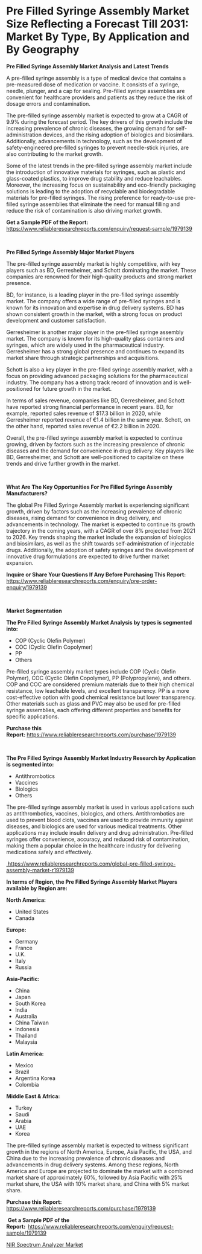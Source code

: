 <p><h1>Pre Filled Syringe Assembly Market Size Reflecting a Forecast Till 2031: Market By Type, By Application and By Geography</h1></p><p><strong>Pre Filled Syringe Assembly Market Analysis and Latest Trends</strong></p>
<p><p>A pre-filled syringe assembly is a type of medical device that contains a pre-measured dose of medication or vaccine. It consists of a syringe, needle, plunger, and a cap for sealing. Pre-filled syringe assemblies are convenient for healthcare providers and patients as they reduce the risk of dosage errors and contamination.</p><p>The pre-filled syringe assembly market is expected to grow at a CAGR of 9.9% during the forecast period. The key drivers of this growth include the increasing prevalence of chronic diseases, the growing demand for self-administration devices, and the rising adoption of biologics and biosimilars. Additionally, advancements in technology, such as the development of safety-engineered pre-filled syringes to prevent needle-stick injuries, are also contributing to the market growth.</p><p>Some of the latest trends in the pre-filled syringe assembly market include the introduction of innovative materials for syringes, such as plastic and glass-coated plastics, to improve drug stability and reduce leachables. Moreover, the increasing focus on sustainability and eco-friendly packaging solutions is leading to the adoption of recyclable and biodegradable materials for pre-filled syringes. The rising preference for ready-to-use pre-filled syringe assemblies that eliminate the need for manual filling and reduce the risk of contamination is also driving market growth.</p></p>
<p><strong>Get a Sample PDF of the Report:&nbsp;</strong> <a href="https://www.reliableresearchreports.com/enquiry/request-sample/1979139">https://www.reliableresearchreports.com/enquiry/request-sample/1979139</a></p>
<p>&nbsp;</p>
<p><strong>Pre Filled Syringe Assembly Major Market Players</strong></p>
<p><p>The pre-filled syringe assembly market is highly competitive, with key players such as BD, Gerresheimer, and Schott dominating the market. These companies are renowned for their high-quality products and strong market presence. </p><p>BD, for instance, is a leading player in the pre-filled syringe assembly market. The company offers a wide range of pre-filled syringes and is known for its innovation and expertise in drug delivery systems. BD has shown consistent growth in the market, with a strong focus on product development and customer satisfaction. </p><p>Gerresheimer is another major player in the pre-filled syringe assembly market. The company is known for its high-quality glass containers and syringes, which are widely used in the pharmaceutical industry. Gerresheimer has a strong global presence and continues to expand its market share through strategic partnerships and acquisitions. </p><p>Schott is also a key player in the pre-filled syringe assembly market, with a focus on providing advanced packaging solutions for the pharmaceutical industry. The company has a strong track record of innovation and is well-positioned for future growth in the market.</p><p>In terms of sales revenue, companies like BD, Gerresheimer, and Schott have reported strong financial performance in recent years. BD, for example, reported sales revenue of $17.3 billion in 2020, while Gerresheimer reported revenue of €1.4 billion in the same year. Schott, on the other hand, reported sales revenue of €2.2 billion in 2020.</p><p>Overall, the pre-filled syringe assembly market is expected to continue growing, driven by factors such as the increasing prevalence of chronic diseases and the demand for convenience in drug delivery. Key players like BD, Gerresheimer, and Schott are well-positioned to capitalize on these trends and drive further growth in the market.</p></p>
<p>&nbsp;</p>
<p><strong>What Are The Key Opportunities For Pre Filled Syringe Assembly Manufacturers?</strong></p>
<p><p>The global Pre Filled Syringe Assembly market is experiencing significant growth, driven by factors such as the increasing prevalence of chronic diseases, rising demand for convenience in drug delivery, and advancements in technology. The market is expected to continue its growth trajectory in the coming years, with a CAGR of over 8% projected from 2021 to 2026. Key trends shaping the market include the expansion of biologics and biosimilars, as well as the shift towards self-administration of injectable drugs. Additionally, the adoption of safety syringes and the development of innovative drug formulations are expected to drive further market expansion.</p></p>
<p><strong>Inquire or Share Your Questions If Any Before Purchasing This Report:</strong> <a href="https://www.reliableresearchreports.com/enquiry/pre-order-enquiry/1979139">https://www.reliableresearchreports.com/enquiry/pre-order-enquiry/1979139</a></p>
<p>&nbsp;</p>
<p><strong>Market Segmentation</strong></p>
<p><strong>The Pre Filled Syringe Assembly Market Analysis by types is segmented into:</strong></p>
<p><ul><li>COP (Cyclic Olefin Polymer)</li><li>COC (Cyclic Olefin Copolymer)</li><li>PP</li><li>Others</li></ul></p>
<p><p>Pre-filled syringe assembly market types include COP (Cyclic Olefin Polymer), COC (Cyclic Olefin Copolymer), PP (Polypropylene), and others. COP and COC are considered premium materials due to their high chemical resistance, low leachable levels, and excellent transparency. PP is a more cost-effective option with good chemical resistance but lower transparency. Other materials such as glass and PVC may also be used for pre-filled syringe assemblies, each offering different properties and benefits for specific applications.</p></p>
<p><strong>Purchase this Report:&nbsp;</strong><a href="https://www.reliableresearchreports.com/purchase/1979139">https://www.reliableresearchreports.com/purchase/1979139</a></p>
<p>&nbsp;</p>
<p><strong>The Pre Filled Syringe Assembly Market Industry Research by Application is segmented into:</strong></p>
<p><ul><li>Antithrombotics</li><li>Vaccines</li><li>Biologics</li><li>Others</li></ul></p>
<p><p>The pre-filled syringe assembly market is used in various applications such as antithrombotics, vaccines, biologics, and others. Antithrombotics are used to prevent blood clots, vaccines are used to provide immunity against diseases, and biologics are used for various medical treatments. Other applications may include insulin delivery and drug administration. Pre-filled syringes offer convenience, accuracy, and reduced risk of contamination, making them a popular choice in the healthcare industry for delivering medications safely and effectively.</p></p>
<p><a href="https://www.reliableresearchreports.com/global-pre-filled-syringe-assembly-market-r1979139">&nbsp;https://www.reliableresearchreports.com/global-pre-filled-syringe-assembly-market-r1979139</a></p>
<p><strong>In terms of Region, the Pre Filled Syringe Assembly Market Players available by Region are:</strong></p>
<p>
    <p> <strong> North America: </strong>
        <ul>
            <li>United States</li>
            <li>Canada</li>
        </ul>
        </p> 
    <p> <strong> Europe: </strong>
        <ul>
            <li>Germany</li>
            <li>France</li>
            <li>U.K.</li>
            <li>Italy</li>
            <li>Russia</li>
        </ul>
        </p> 
    <p> <strong> Asia-Pacific: </strong>
        <ul>
            <li>China</li>
            <li>Japan</li>
            <li>South Korea</li>
            <li>India</li>
            <li>Australia</li>
            <li>China Taiwan</li>
            <li>Indonesia</li>
            <li>Thailand</li>
            <li>Malaysia</li>
        </ul>
        </p> 
    <p> <strong> Latin America: </strong>
        <ul>
            <li>Mexico</li>
            <li>Brazil</li>
            <li>Argentina Korea</li>
            <li>Colombia</li>
        </ul>
        </p> 
    <p> <strong> Middle East & Africa: </strong>
        <ul>
            <li>Turkey</li>
            <li>Saudi</li>
            <li>Arabia</li>
            <li>UAE</li>
            <li>Korea</li>
        </ul>
    </p>
    </p>
<p><p>The pre-filled syringe assembly market is expected to witness significant growth in the regions of North America, Europe, Asia Pacific, the USA, and China due to the increasing prevalence of chronic diseases and advancements in drug delivery systems. Among these regions, North America and Europe are projected to dominate the market with a combined market share of approximately 60%, followed by Asia Pacific with 25% market share, the USA with 10% market share, and China with 5% market share.</p></p>
<p><strong>Purchase this Report: </strong><a href="https://www.reliableresearchreports.com/purchase/1979139">https://www.reliableresearchreports.com/purchase/1979139</a></p>
<p>&nbsp;<strong>Get a Sample PDF of the Report:&nbsp;&nbsp;</strong><a href="https://www.reliableresearchreports.com/enquiry/request-sample/1979139">https://www.reliableresearchreports.com/enquiry/request-sample/1979139</a></p>
<p><strong></strong></p>
<p><p><a href="https://view.publitas.com/reportprime-1/nir-spectrum-analyzer-market-share-and-new-trends-analysis-by-its-type-application-end-use-and-forecast-for-period-from-2024-to-2031/">NIR Spectrum Analyzer Market</a></p></p>